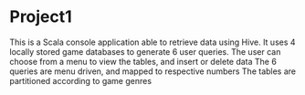 # Project1
This is a Scala console application able to retrieve data using Hive. It uses 4 locally stored game databases to generate 6 user queries.
The user can choose from a menu to view the tables, and insert or delete data
The 6 queries are menu driven, and mapped to respective numbers
The tables are partitioned according to game genres

